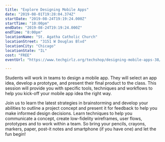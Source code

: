```yaml
---
title: "Explore Designing Mobile Apps"
date: "2019-08-01T19:28:04.374Z"
startDate: "2019-08-24T19:19:24.000Z"
startTime: "10:00pm"
endDate: "2019-08-24T19:19:24.000Z"
endTime: "8:00pm"
locationName: "St. Agatha Catholic Church"
locationStreet: "3151 W Douglas Blvd"
locationCity: "Chicago"
locationState: "IL"
cost: "FREE"
eventUrl: "https://www.techgirlz.org/techshop/designing-mobile-apps-38/"

---
```


Students will work in teams to design a mobile app. They will select an app idea, develop a prototype, and present their final product to the class. This session will provide you with specific tools, techniques and workflows to help you kick-off your mobile app idea the right way. 

Join us to learn the latest strategies in brainstorming and develop your abilities to outline a project concept and present it for feedback to help you make informed design decisions. Learn techniques to help you communicate a concept, create low-fidelity wireframes, user flows, prototypes and to work within a team. So bring your pencils, crayons, markers, paper, post-it notes and smartphone (if you have one) and let the fun begin!

